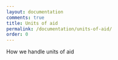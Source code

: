 ```yaml
---
layout: documentation
comments: true
title: Units of aid
permalink: /documentation/units-of-aid/
order: 0
---
```


How we handle units of aid